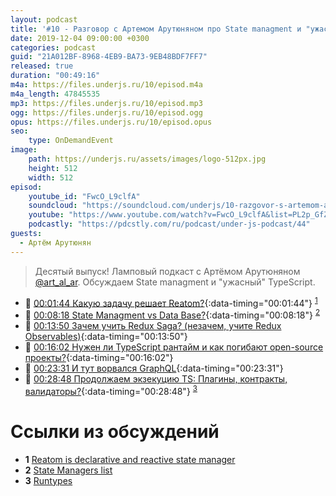 ```yaml
---
layout: podcast
title: '#10 - Разговор с Артемом Арутюняном про State managment и "ужасный" TypeScript [Ламповый]'
date: 2019-12-04 09:00:00 +0300
categories: podcast
guid: "21A012BF-8968-4EB9-BA73-9EB48BDF7FF7"
released: true
duration: "00:49:16"
m4a: https://files.underjs.ru/10/episod.m4a
m4a_length: 47845535
mp3: https://files.underjs.ru/10/episod.mp3
ogg: https://files.underjs.ru/10/episod.ogg
opus: https://files.underjs.ru/10/episod.opus
seo:
    type: OnDemandEvent
image:
    path: https://underjs.ru/assets/images/logo-512px.jpg
    height: 512
    width: 512
episod:
    youtube_id: "FwcO_L9clfA"
    soundcloud: "https://soundcloud.com/underjs/10-razgovor-s-artemom-arutyunyanom-pro-state-managment-i-uzhasnyy-typescript-lampovyy"
    youtube: "https://www.youtube.com/watch?v=FwcO_L9clfA&list=PL2p_GfZz-_1OWXrKUZRBc8LzMz5FJNXW7"
    podcastly: "https://pdcstly.com/ru/podcast/under-js-podcast/44"
guests:
  - Артём Арутюнян
---
```


> Десятый выпуск! Ламповый подкаст с Артёмом Арутюняном [@art_al_ar](https://twitter.com/art_al_ar). Обсуждаем State managment и "ужасный" TypeScript.

- 🤔 [00:01:44 Какую задачу решает Reatom?](#){:data-timing="00:01:44"} <sup>[1](#note1)</sup>
- 🤔 [00:08:18 State Managment vs Data Base?](#){:data-timing="00:08:18"} <sup>[2](#note2)</sup>
- 🤔 [00:13:50 Зачем учить Redux Saga? (незачем, учите Redux Observables)](#){:data-timing="00:13:50"}
- 🤔 [00:16:02 Нужен ли TypeScript рантайм и как погибают open-source проекты?](#){:data-timing="00:16:02"}
- 🤔 [00:23:31 И тут ворвался GraphQL](#){:data-timing="00:23:31"}
- 🤔 [00:28:48 Продолжаем экзекуцию TS: Плагины, контракты, валидаторы?](#){:data-timing="00:28:48"} <sup>[3](#note3)</sup>

# Ссылки из обсуждений

- <b id="note1">1</b> [Reatom is declarative and reactive state manager](https://github.com/artalar/reatom)
- <b id="note2">2</b> [State Managers list](https://gist.github.com/artalar/e5e8a7274dfdfbe9d36c9e5ec22fc650)
- <b id="note3">3</b> [Runtypes](https://github.com/pelotom/runtypes)
